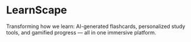# LearnScape
Transforming how we learn: AI-generated flashcards, personalized study tools, and gamified progress — all in one immersive platform.
